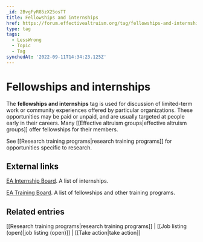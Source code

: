 ```yaml
---
_id: 2BvgFyR85zX25osTT
title: Fellowships and internships
href: https://forum.effectivealtruism.org/tag/fellowships-and-internships
type: tag
tags:
  - LessWrong
  - Topic
  - Tag
synchedAt: '2022-09-11T14:34:23.125Z'
---
```

# Fellowships and internships

The **fellowships and internships** tag is used for discussion of limited-term work or community experiences offered by particular organizations. These opportunities may be paid or unpaid, and are usually targeted at people early in their careers. Many [[Effective altruism groups|effective altruism groups]] offer fellowships for their members.

See [[Research training programs|research training programs]] for opportunities specific to research.

External links
--------------

[EA Internship Board](https://ea-internships.pory.app/board). A list of internships.

[EA Training Board](https://www.trainingforgood.com/training-board). A list of fellowships and other training programs.

Related entries
---------------

[[Research training programs|research training programs]] | [[Job listing (open)|job listing (open)]] | [[Take action|take action]]